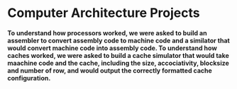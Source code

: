 # Computer Architecture Projects

#### To understand how processors worked, we were asked to build an assembler to convert assembly code to machine code and a similator that would convert machine code into assembly code. To understand how caches worked, we were asked to build a cache simulator that would take maachine code and the cache, including the size, accociativity, blocksize and number of row, and would output the correctly formatted cache configuration. 
